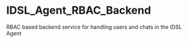 # IDSL_Agent_RBAC_Backend
RBAC based backend service for handling users and chats in the IDSL Agent

